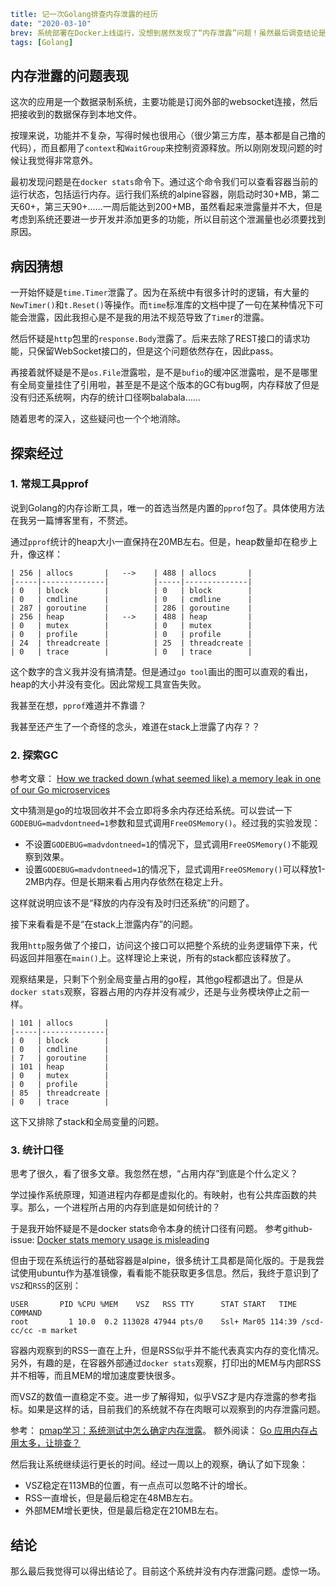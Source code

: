 ```yaml lw-blog-meta
title: 记一次Golang排查内存泄露的经历
date: "2020-03-10"
brev: 系统部署在Docker上线运行，没想到居然发现了“内存泄露”问题！虽然最后调查结论是虚惊一场，不过整个调查过程还是挺有意思的。
tags: [Golang]
```


## 内存泄露的问题表现

这次的应用是一个数据录制系统，主要功能是订阅外部的websocket连接，然后把接收到的数据保存到本地文件。

按理来说，功能并不复杂，写得时候也很用心（很少第三方库，基本都是自己撸的代码），而且都用了`context`和`WaitGroup`来控制资源释放。所以刚刚发现问题的时候让我觉得非常意外。

最初发现问题是在`docker stats`命令下。通过这个命令我们可以查看容器当前的运行状态，包括运行内存。运行我们系统的alpine容器，刚启动时30+MB，第二天60+，第三天90+……一周后能达到200+MB，虽然看起来泄露量并不大，但是考虑到系统还要进一步开发并添加更多的功能，所以目前这个泄漏量也必须要找到原因。

## 病因猜想

一开始怀疑是`time.Timer`泄露了。因为在系统中有很多计时的逻辑，有大量的`NewTimer()`和`t.Reset()`等操作。而`time`标准库的文档中提了一句在某种情况下可能会泄露，因此我担心是不是我的用法不规范导致了`Timer`的泄露。

然后怀疑是`http`包里的`response.Body`泄露了。后来去除了REST接口的请求功能，只保留WebSocket接口的，但是这个问题依然存在，因此pass。

再接着就怀疑是不是`os.File`泄露啦，是不是`bufio`的缓冲区泄露啦，是不是哪里有全局变量挂住了引用啦，甚至是不是这个版本的GC有bug啊，内存释放了但是没有归还系统啊，内存的统计口径啊balabala……

随着思考的深入，这些疑问也一个个地消除。

## 探索经过

### 1. 常规工具pprof

说到Golang的内存诊断工具，唯一的首选当然是内置的`pprof`包了。具体使用方法在我另一篇博客里有，不赘述。

通过`pprof`统计的heap大小一直保持在20MB左右。但是，heap数量却在稳步上升，像这样：

```text
| 256 | allocs       |   -->    | 488 | allocs       |
|-----|--------------|          |-----|--------------|
| 0   | block        |          | 0   | block        |
| 0   | cmdline      |          | 0   | cmdline      |
| 287 | goroutine    |          | 286 | goroutine    |
| 256 | heap         |   -->    | 488 | heap         |
| 0   | mutex        |          | 0   | mutex        |
| 0   | profile      |          | 0   | profile      |
| 24  | threadcreate |          | 25  | threadcreate |
| 0   | trace        |          | 0   | trace        |
```

这个数字的含义我并没有搞清楚。但是通过`go tool`画出的图可以直观的看出，heap的大小并没有变化。因此常规工具宣告失败。

我甚至在想，`pprof`难道并不靠谱？

我甚至还产生了一个奇怪的念头，难道在stack上泄露了内存？？

### 2. 探索GC

参考文章： [How we tracked down (what seemed like) a memory leak in one of our Go microservices](https://blog.detectify.com/2019/09/05/how-we-tracked-down-a-memory-leak-in-one-of-our-go-microservices/)

文中猜测是go的垃圾回收并不会立即将多余内存还给系统。可以尝试一下`GODEBUG=madvdontneed=1`参数和显式调用`FreeOSMemory()`。经过我的实验发现：

- 不设置`GODEBUG=madvdontneed=1`的情况下，显式调用`FreeOSMemory()`不能观察到效果。
- 设置`GODEBUG=madvdontneed=1`的情况下，显式调用`FreeOSMemory()`可以释放1-2MB内存。但是长期来看占用内存依然在稳定上升。

这样就说明应该不是“释放的内存没有及时归还系统”的问题了。

接下来看看是不是“在stack上泄露内存”的问题。

我用`http`服务做了个接口，访问这个接口可以把整个系统的业务逻辑停下来，代码返回并阻塞在`main()`上。这样理论上来说，所有的stack都应该释放了。

观察结果是，只剩下个别全局变量占用的go程，其他go程都退出了。但是从`docker stats`观察，容器占用的内存并没有减少，还是与业务模块停止之前一样。

```text
| 101 | allocs       |
|-----|--------------|
| 0   | block        |
| 0   | cmdline      |
| 7   | goroutine    |
| 101 | heap         |
| 0   | mutex        |
| 0   | profile      |
| 85  | threadcreate |
| 0   | trace        |
```

这下又排除了stack和全局变量的问题。

### 3. 统计口径

思考了很久，看了很多文章。我忽然在想，“占用内存”到底是个什么定义？

学过操作系统原理，知道进程内存都是虚拟化的。有映射，也有公共库函数的共享。那么，一个进程所占用的内存到底是如何统计的？

于是我开始怀疑是不是docker stats命令本身的统计口径有问题。
参考github-issue: [Docker stats memory usage is misleading](https://github.com/moby/moby/issues/10824)

但由于现在系统运行的基础容器是alpine，很多统计工具都是简化版的。于是我尝试使用ubuntu作为基准镜像，看看能不能获取更多信息。然后，我终于意识到了`VSZ`和`RSS`的区别：

```text
USER       PID %CPU %MEM    VSZ   RSS TTY      STAT START   TIME COMMAND
root         1 10.0  0.2 113028 47944 pts/0    Ssl+ Mar05 114:39 /scd-cc/cc -m market
```

容器内观察到的RSS一直在上升，但是RSS似乎并不能代表真实内存的变化情况。另外，有趣的是，在容器外部通过`docker stats`观察，打印出的MEM与内部RSS并不相等，而且MEM的增加速度要快很多。

而VSZ的数值一直稳定不变。进一步了解得知，似乎VSZ才是内存泄露的参考指标。如果是这样的话，目前我们的系统就不存在肉眼可以观察到的内存泄露问题。

参考： [pmap学习：系统测试中怎么确定内存泄露](https://blog.csdn.net/xiaofei0859/article/details/77449309)。
额外阅读： [Go 应用内存占用太多，让排查？](https://book.eddycjy.com/golang/talk/why-vsz-large.html)

然后我让系统继续运行更长的时间。经过一周以上的观察，确认了如下现象：

- VSZ稳定在113MB的位置，有一点点可以忽略不计的增长。
- RSS一直增长，但是最后稳定在48MB左右。
- 外部MEM增长更快，但是最后稳定在210MB左右。

## 结论

那么最后我觉得可以得出结论了。目前这个系统并没有内存泄露问题。虚惊一场。
